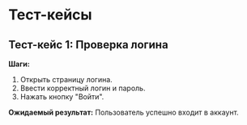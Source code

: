 # Тест-кейсы

## Тест-кейс 1: Проверка логина
**Шаги:**
1. Открыть страницу логина.
2. Ввести корректный логин и пароль.
3. Нажать кнопку "Войти".

**Ожидаемый результат:** Пользователь успешно входит в аккаунт.
